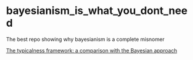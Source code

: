 # bayesianism_is_what_you_dont_need
The best repo showing why bayesianism is a complete misnomer 

[The typicalness framework: a comparison with the Bayesian approach](https://core.ac.uk/download/pdf/1503425.pdf)
